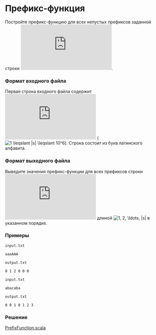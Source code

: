 # Префикс-функция

Постройте префикс-функцию для всех непустых префиксов заданной строки ![s](https://latex.codecogs.com/svg.latex?s).

### Формат входного файла

Первая строка входного файла содержит ![s](https://latex.codecogs.com/svg.latex?s) (![1 \leqslant |s| \leqslant 10^6](https://latex.codecogs.com/svg.latex?1%20\leqslant%20|s|%20\leqslant%2010^6)).  Строка состоит из букв латинского алфавита.

### Формат выходного файла

Выведите значения префикс-функции для всех префиксов строки ![s](https://latex.codecogs.com/svg.latex?s) длиной ![1, 2, \ldots, |s|](https://latex.codecogs.com/svg.latex?1,2,\ldots,|s|) в указанном порядке.

### Примеры

`input.txt`
```
aaaAAA
```

`output.txt`
```
0 1 2 0 0 0
```

`input.txt`
```
abacaba
```

`output.txt`
```
0 0 1 0 1 2 3
```

### Решение

[PrefixFunction.scala](PrefixFunction.scala)
